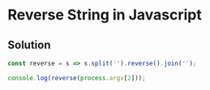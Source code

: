 # Reverse String in Javascript

## Solution

```Javascript
const reverse = s => s.split('').reverse().join('');

console.log(reverse(process.argv[2]));

```